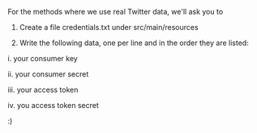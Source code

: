 For the methods where we use real Twitter data, we'll ask you to

1. Create a file credentials.txt under src/main/resources

2. Write the following data, one per line and in the order they are listed:

i. your consumer key

ii. your consumer secret

iii. your access token

iv. you access token secret

:)